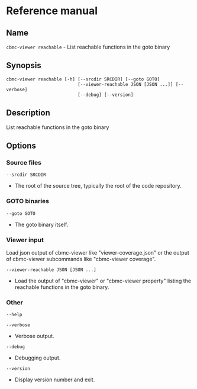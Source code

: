 # Reference manual

## Name

`cbmc-viewer reachable` - List reachable functions in the goto binary

## Synopsis

```
cbmc-viewer reachable [-h] [--srcdir SRCDIR] [--goto GOTO]
                           [--viewer-reachable JSON [JSON ...]] [--verbose]
                           [--debug] [--version]
```

## Description

List reachable functions in the goto binary

## Options

### Source files

`--srcdir SRCDIR`

* The root of the source tree, typically the root of the code repository.

### GOTO binaries

`--goto GOTO`

* The goto binary itself.

### Viewer input
Load json output of cbmc-viewer like "viewer-coverage.json" or the output
of cbmc-viewer subcommands like "cbmc-viewer coverage".

`--viewer-reachable JSON [JSON ...]`

* Load the output of "cbmc-viewer" or "cbmc-viewer
  property" listing the reachable functions in the goto
  binary.

### Other

`--help`

`--verbose`

* Verbose output.

`--debug`

* Debugging output.

`--version`

* Display version number and exit.
